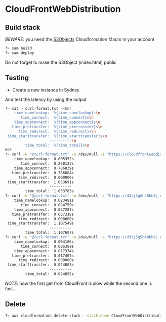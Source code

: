# CloudFrontWebDistribution 

## Build stack

*BEWARE*: you need the [S3Objects](https://github.com/aws-cloudformation/aws-cloudformation-macros) Cloudformation Macro in your account

```bash
?> sam build
?> sam deploy
```

Do not forget to make the S3Object (index.html) public

## Testing

* Create a new instance in Sydney

And test the latency by using the output 

```bash
?> cat > curl-format.txt <<EOF
    time_namelookup:  %{time_namelookup}s\n
       time_connect:  %{time_connect}s\n
    time_appconnect:  %{time_appconnect}s\n
   time_pretransfer:  %{time_pretransfer}s\n
      time_redirect:  %{time_redirect}s\n
 time_starttransfer:  %{time_starttransfer}s\n
                    ----------\n
         time_total:  %{time_total}s\n
EOF
?> curl -w "@curl-format.txt" -o /dev/null -s "https://cloudfrontwebdistribution-sourcebucket-i5qugr0loye0.s3.eu-west-1.amazonaws.com/index.html"
    time_namelookup:  0.005352s
       time_connect:  0.260123s
    time_appconnect:  0.786039s
   time_pretransfer:  0.786084s
      time_redirect:  0.000000s
 time_starttransfer:  1.053691s
                    ----------
         time_total:  1.053783s
?> curl -w "@curl-format.txt" -o /dev/null -s "https://d3tj5g5n40kh8j.cloudfront.net/index.html"
    time_namelookup:  0.023491s
       time_connect:  0.024750s
    time_appconnect:  0.037287s
   time_pretransfer:  0.037318s
      time_redirect:  0.000000s
 time_starttransfer:  1.107549s
                    ----------
         time_total:  1.107607s
?> curl -w "@curl-format.txt" -o /dev/null -s "https://d3tj5g5n40kh8j.cloudfront.net/index.html"
    time_namelookup:  0.004186s
       time_connect:  0.005389s
    time_appconnect:  0.017374s
   time_pretransfer:  0.017407s
      time_redirect:  0.000000s
 time_starttransfer:  0.024003s
                    ----------
         time_total:  0.024055s
```

*NOTE*: how the first get from CloudFront is slow while the second one is fast...


## Delete

```bash
?> aws cloudformation delete-stack --stack-name CloudFrontWebDistribution
```
